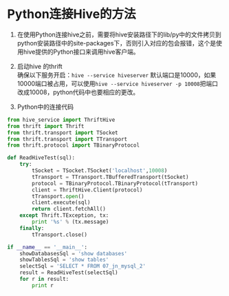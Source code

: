# Python连接Hive的方法
1. 在使用Python连接hive之前，需要将hive安装路径下的lib/py中的文件拷贝到python安装路径中的site-packages下，否则引入对应的包会报错，这个是使用hive提供的Python接口来调用hive客户端。
2. 启动hive 的thrift  
确保以下服务开启：`hive --service hiveserver`
默认端口是10000，如果10000端口被占用，可以使用`hive --service hiveserver -p 10008`把端口改成10008，python代码中也要相应的更改。

3. Python中的连接代码
```python
from hive_service import ThriftHive
from thrift import Thrift
from thrift.transport import TSocket
from thrift.transport import TTransport
from thrift.protocol import TBinaryProtocol

def ReadHiveTest(sql):
    try:
        tSocket = TSocket.TSocket('localhost',10008)
        tTransport = TTransport.TBufferedTransport(tSocket)
        protocol = TBinaryProtocol.TBinaryProtocol(tTransport)
        client = ThriftHive.Client(protocol)
        tTransport.open()
        client.execute(sql)
        return client.fetchAll()
    except Thrift.TException, tx:
        print '%s' % (tx.message)
    finally:
        tTransport.close()

if __name__ == '__main__':
    showDatabasesSql = 'show databases'
    showTablesSql = 'show tables'
    selectSql = 'SELECT * FROM 07_jn_mysql_2'
    result = ReadHiveTest(selectSql)
    for r in result:
        print r
```
